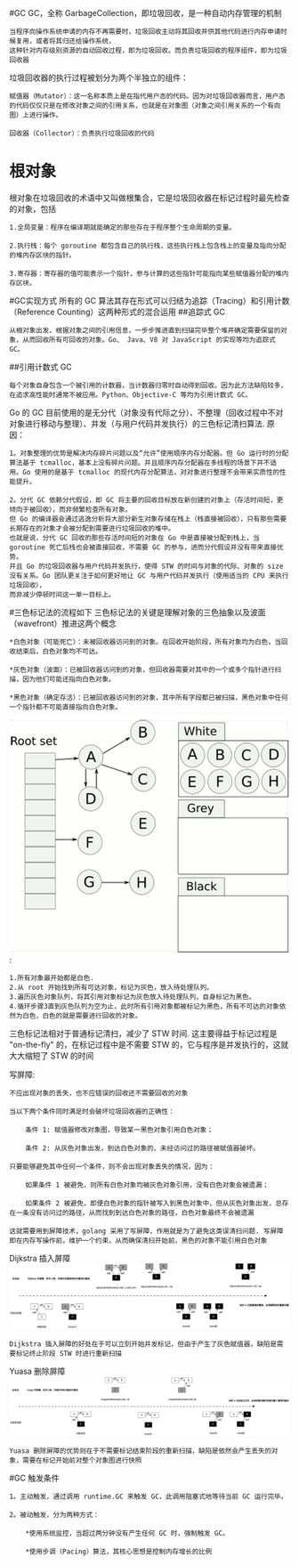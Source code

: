 #GC
GC，全称 GarbageCollection，即垃圾回收，是一种自动内存管理的机制

    当程序向操作系统申请的内存不再需要时，垃圾回收主动将其回收并供其他代码进行内存申请时候复用，或者将其归还给操作系统，
    这种针对内存级别资源的自动回收过程，即为垃圾回收。而负责垃圾回收的程序组件，即为垃圾回收器

垃圾回收器的执行过程被划分为两个半独立的组件：

    赋值器（Mutator）：这一名称本质上是在指代用户态的代码。因为对垃圾回收器而言，用户态的代码仅仅只是在修改对象之间的引用关系，也就是在对象图（对象之间引用关系的一个有向图）上进行操作。
    
    回收器（Collector）：负责执行垃圾回收的代码

# 根对象
根对象在垃圾回收的术语中又叫做根集合，它是垃圾回收器在标记过程时最先检查的对象，包括
    
    1.全局变量：程序在编译期就能确定的那些存在于程序整个生命周期的变量。
    
    2.执行栈：每个 goroutine 都包含自己的执行栈，这些执行栈上包含栈上的变量及指向分配的堆内存区块的指针。
    
    3.寄存器：寄存器的值可能表示一个指针，参与计算的这些指针可能指向某些赋值器分配的堆内存区块。

#GC实现方式
所有的 GC 算法其存在形式可以归结为追踪（Tracing）和引用计数（Reference Counting）这两种形式的混合运用
##追踪式 GC

    从根对象出发，根据对象之间的引用信息，一步步推进直到扫描完毕整个堆并确定需要保留的对象，从而回收所有可回收的对象。Go、 Java、V8 对 JavaScript 的实现等均为追踪式 GC。

##引用计数式 GC

    每个对象自身包含一个被引用的计数器，当计数器归零时自动得到回收。因为此方法缺陷较多，在追求高性能时通常不被应用。Python、Objective-C 等均为引用计数式 GC。

Go 的 GC 目前使用的是无分代（对象没有代际之分）、不整理（回收过程中不对对象进行移动与整理）、并发（与用户代码并发执行）的三色标记清扫算法.
原因：

    1。对象整理的优势是解决内存碎片问题以及“允许”使用顺序内存分配器。但 Go 运行时的分配算法基于 tcmalloc，基本上没有碎片问题。并且顺序内存分配器在多线程的场景下并不适用。Go 使用的是基于 tcmalloc 的现代内存分配算法，对对象进行整理不会带来实质性的性能提升。

    2。分代 GC 依赖分代假设，即 GC 将主要的回收目标放在新创建的对象上（存活时间短，更倾向于被回收），而非频繁检查所有对象。
    但 Go 的编译器会通过逃逸分析将大部分新生对象存储在栈上（栈直接被回收），只有那些需要长期存在的对象才会被分配到需要进行垃圾回收的堆中。
    也就是说，分代 GC 回收的那些存活时间短的对象在 Go 中是直接被分配到栈上，当 goroutine 死亡后栈也会被直接回收，不需要 GC 的参与，进而分代假设并没有带来直接优势。
    并且 Go 的垃圾回收器与用户代码并发执行，使得 STW 的时间与对象的代际、对象的 size 没有关系。Go 团队更关注于如何更好地让 GC 与用户代码并发执行（使用适当的 CPU 来执行垃圾回收），
    而非减少停顿时间这一单一目标上。
    


#三色标记法的流程如下 
三色标记法的关键是理解对象的三色抽象以及波面（wavefront）推进这两个概念
    
    *白色对象（可能死亡）：未被回收器访问到的对象。在回收开始阶段，所有对象均为白色，当回收结束后，白色对象均不可达。

    *灰色对象（波面）：已被回收器访问到的对象，但回收器需要对其中的一个或多个指针进行扫描，因为他们可能还指向白色对象。
    
    *黑色对象（确定存活）：已被回收器访问到的对象，其中所有字段都已被扫描，黑色对象中任何一个指针都不可能直接指向白色对象。

![参考动图过程](./GC_dynamic.gif):

    1.所有对象最开始都是白色.
    2.从 root 开始找到所有可达对象，标记为灰色，放入待处理队列。
    3.遍历灰色对象队列，将其引用对象标记为灰色放入待处理队列，自身标记为黑色。
    4.循环步骤3直到灰色队列为空为止，此时所有引用对象都被标记为黑色，所有不可达的对象依然为白色，白色的就是需要进行回收的对象。

三色标记法相对于普通标记清扫，减少了 STW 时间. 这主要得益于标记过程是 "on-the-fly" 的，在标记过程中是不需要 STW 的，它与程序是并发执行的，这就大大缩短了 STW 的时间



写屏障:

    不应出现对象的丢失，也不应错误的回收还不需要回收的对象

	当以下两个条件同时满足时会破坏垃圾回收器的正确性：
    
        条件 1: 赋值器修改对象图，导致某一黑色对象引用白色对象；
        
        条件 2: 从灰色对象出发，到达白色对象的、未经访问过的路径被赋值器破坏。
    
    只要能够避免其中任何一个条件，则不会出现对象丢失的情况，因为：
    
        如果条件 1 被避免，则所有白色对象均被灰色对象引用，没有白色对象会被遗漏；
        
        如果条件 2 被避免，即便白色对象的指针被写入到黑色对象中，但从灰色对象出发，总存在一条没有访问过的路径，从而找到到达白色对象的路径，白色对象最终不会被遗漏 

    这就需要用到屏障技术，golang 采用了写屏障，作用就是为了避免这类误清扫问题. 写屏障即在内存写操作前，维护一个约束，从而确保清扫开始前，黑色的对象不能引用白色对象
Dijkstra 插入屏障
![](.gc_images/write_barrier_dijkstra.png)

    Dijkstra 插入屏障的好处在于可以立刻开始并发标记，但由于产生了灰色赋值器，缺陷是需要标记终止阶段 STW 时进行重新扫描

Yuasa 删除屏障
![](.gc_images/write_barrier_Yuasa.png)

    Yuasa 删除屏障的优势则在于不需要标记结束阶段的重新扫描，缺陷是依然会产生丢失的对象，需要在标记开始前对整个对象图进行快照

#GC 触发条件

    1。主动触发，通过调用 runtime.GC 来触发 GC，此调用阻塞式地等待当前 GC 运行完毕。
    
    2。被动触发，分为两种方式：
    
        *使用系统监控，当超过两分钟没有产生任何 GC 时，强制触发 GC。
        
        *使用步调（Pacing）算法，其核心思想是控制内存增长的比例



